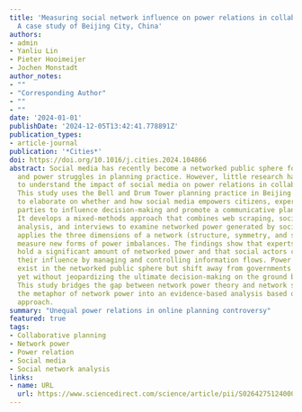 ```yaml
---
title: 'Measuring social network influence on power relations in collaborative planning:
  A case study of Beijing City, China'
authors:
- admin
- Yanliu Lin
- Pieter Hooimeijer
- Jochen Monstadt
author_notes:
- ""
- "Corresponding Author"
- ""
- ""
date: '2024-01-01'
publishDate: '2024-12-05T13:42:41.778891Z'
publication_types:
- article-journal
publication: '*Cities*'
doi: https://doi.org/10.1016/j.cities.2024.104866
abstract: Social media has recently become a networked public sphere for social interactions
  and power struggles in planning practice. However, little research has been done
  to understand the impact of social media on power relations in collaborative planning.
  This study uses the Bell and Drum Tower planning practice in Beijing as a case study
  to elaborate on whether and how social media empowers citizens, experts, and third
  parties to influence decision-making and promote a communicative planning process.
  It develops a mixed-methods approach that combines web scraping, social network
  analysis, and interviews to examine networked power generated by social media. It
  applies the three dimensions of a network (structure, symmetry, and strength) to
  measure new forms of power imbalances. The findings show that experts and journalists
  hold a significant amount of networked power and that social actors can enhance
  their influence by managing and controlling information flows. Power inequalities
  exist in the networked public sphere but shift away from governments to other actors,
  yet without jeopardizing the ultimate decision-making on the ground by the government.
  This study bridges the gap between network power theory and network science, turning
  the metaphor of network power into an evidence-based analysis based on a quantitative
  approach.
summary: "Unequal power relations in online planning controversy"
featured: true
tags:
- Collaborative planning
- Network power
- Power relation
- Social media
- Social network analysis
links:
- name: URL
  url: https://www.sciencedirect.com/science/article/pii/S0264275124000805
---
```

